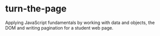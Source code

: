 # turn-the-page
Applying JavaScript fundamentals by working with data and objects, the DOM and writing pagination for a student web page.
